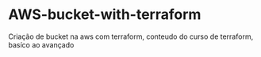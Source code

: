 # AWS-bucket-with-terraform
Criação de bucket na aws com terraform, conteudo do curso de terraform, basíco ao avançado
